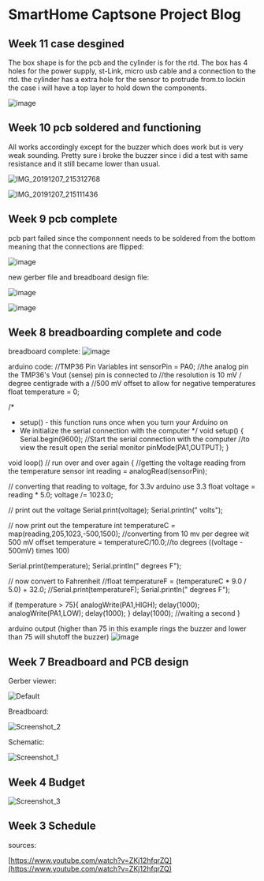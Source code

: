 # SmartHome Captsone Project Blog

## Week 11 case desgined
The box shape is for the pcb and the cylinder is for the rtd. The box has 4 holes for the power supply, st-Link, micro usb cable and a connection to the rtd. the cylinder has a extra hole for the sensor to protrude from.to lockin the case i will have a top layer to hold down the components.

![image](https://user-images.githubusercontent.com/54862231/70725225-00c36b80-1cca-11ea-98b2-36f105cd49f8.png)


## Week 10 pcb soldered and functioning
All works accordingly except for the buzzer which does work but is very weak sounding. Pretty sure i broke the buzzer since i did a test with same resistance and it still became lower than usual.

![IMG_20191207_215312768](https://user-images.githubusercontent.com/54862231/70383545-b050b480-193d-11ea-9e81-566d23c7aded.jpg)

![IMG_20191207_215111436](https://user-images.githubusercontent.com/54862231/70383582-26edb200-193e-11ea-8a1f-a55b292656c7.jpg)

## Week 9 pcb complete
pcb part failed since the componnent needs to be soldered from the bottom meaning that the connections are flipped:

![image](https://user-images.githubusercontent.com/54862231/70078917-a93e4500-15d1-11ea-841b-06c10aaba2a9.png)

new gerber file and breadboard design file:

![image](https://user-images.githubusercontent.com/54862231/70086254-fb866280-15df-11ea-9747-9ca9253ebba7.png)

![image](https://user-images.githubusercontent.com/54862231/70086292-12c55000-15e0-11ea-85b6-22c55b001d99.png)



## Week 8 breadboarding complete and code
breadboard complete:
![image](https://user-images.githubusercontent.com/54862231/70077583-0edd0200-15cf-11ea-9273-255e69d3c73c.png)

arduino code:
//TMP36 Pin Variables
int sensorPin = PA0; //the analog pin the TMP36's Vout (sense) pin is connected to
                        //the resolution is 10 mV / degree centigrade with a
                        //500 mV offset to allow for negative temperatures
float temperature = 0;
 
/*
 * setup() - this function runs once when you turn your Arduino on
 * We initialize the serial connection with the computer
 */
void setup()
{
  Serial.begin(9600);  //Start the serial connection with the computer
                       //to view the result open the serial monitor
  pinMode(PA1,OUTPUT);
}
 
void loop()                     // run over and over again
{
 //getting the voltage reading from the temperature sensor
 int reading = analogRead(sensorPin);  
 
 // converting that reading to voltage, for 3.3v arduino use 3.3
 float voltage = reading * 5.0;
 voltage /= 1023.0;
 
 // print out the voltage
 Serial.print(voltage); Serial.println(" volts");
 
 // now print out the temperature
 int temperatureC = map(reading,205,1023,-500,1500);  //converting from 10 mv per degree wit 500 mV offset
 temperature = temperatureC/10.0;//to degrees ((voltage - 500mV) times 100)
 
 Serial.print(temperature); Serial.println(" degrees F");
 
 // now convert to Fahrenheit
 //float temperatureF = (temperatureC * 9.0 / 5.0) + 32.0;
 //Serial.print(temperatureF); Serial.println(" degrees F");

 if (temperature > 75){
  analogWrite(PA1,HIGH);
  delay(1000);
  analogWrite(PA1,LOW);
  delay(1000);
 }
 delay(1000);                                     //waiting a second
}

arduino output (higher than 75 in this example rings the buzzer and lower than 75 will shutoff the buzzer)
![image](https://user-images.githubusercontent.com/54862231/70077868-a3476480-15cf-11ea-97ed-3275525aa89f.png)


## Week 7 Breadboard and PCB design
Gerber viewer:

![Default](https://user-images.githubusercontent.com/54862231/67780192-19d6cc80-fa3c-11e9-80d7-9fbb309de1cd.png)

Breadboard: 

![Screenshot_2](https://user-images.githubusercontent.com/54862231/67780337-5acee100-fa3c-11e9-8cd3-b3541d048885.png)

Schematic:

![Screenshot_1](https://user-images.githubusercontent.com/54862231/67780514-910c6080-fa3c-11e9-9a91-516aea3c226a.png)

## Week 4 Budget

![Screenshot_3](https://user-images.githubusercontent.com/54862231/67780749-eba5bc80-fa3c-11e9-9051-c0d799068fd1.png)

## Week 3 Schedule
sources:

[https://www.youtube.com/watch?v=ZKj12hfqrZQ](https://www.youtube.com/watch?v=ZKj12hfqrZQ)


